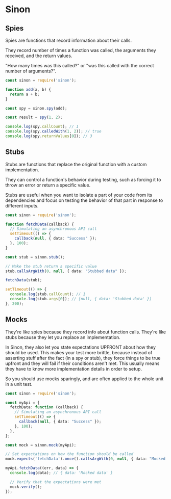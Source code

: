 # Sinon

## Spies

Spies are functions that record information about their calls. 

They record number of times a function was called, the arguments they received, and the return values. 

"How many times was this called?" or "was this called with the correct number of arguments?".

```ts
const sinon = require('sinon');

function add(a, b) {
  return a + b;
}

const spy = sinon.spy(add);

const result = spy(1, 2);

console.log(spy.callCount); // 1
console.log(spy.calledWith(1, 2)); // true
console.log(spy.returnValues[0]); // 3
```

## Stubs

Stubs are functions that replace the original function with a custom implementation. 

They can control a function's behavior during testing, such as forcing it to throw an error or return a specific value.

Stubs are useful when you want to isolate a part of your code from its dependencies and focus on testing the behavior of that part in response to different inputs.

```ts
const sinon = require('sinon');

function fetchData(callback) {
  // Simulating an asynchronous API call
  setTimeout(() => {
    callback(null, { data: "Success" });
  }, 100);
}

const stub = sinon.stub();

// Make the stub return a specific value
stub.callsArgWith(0, null, { data: "Stubbed data" });

fetchData(stub);

setTimeout(() => {
  console.log(stub.callCount); // 1
  console.log(stub.args[0]); // [null, { data: 'Stubbed data' }]
}, 200);
```

## Mocks 

They're like spies because they record info about function calls.
They're like stubs because they let you replace an implementation.

In Sinon, they also let you state expectations UPFRONT about how they should be used.
This makes your test more brittle, because instead of asserting stuff after the fact (in a spy or stub),
they force things to be true upfront and they will fail if their conditions aren't met.
This usually means they have to know more implementation details in order to setup. 

So you should use mocks sparingly, and are often applied to the whole unit in a unit test.

```ts
const sinon = require('sinon');

const myApi = {
  fetchData: function (callback) {
    // Simulating an asynchronous API call
    setTimeout(() => {
      callback(null, { data: "Success" });
    }, 100);
  },
};

const mock = sinon.mock(myApi);

// Set expectations on how the function should be called
mock.expects('fetchData').once().callsArgWith(0, null, { data: "Mocked data" });

myApi.fetchData((err, data) => {
  console.log(data); // { data: 'Mocked data' }

  // Verify that the expectations were met
  mock.verify();
});
```